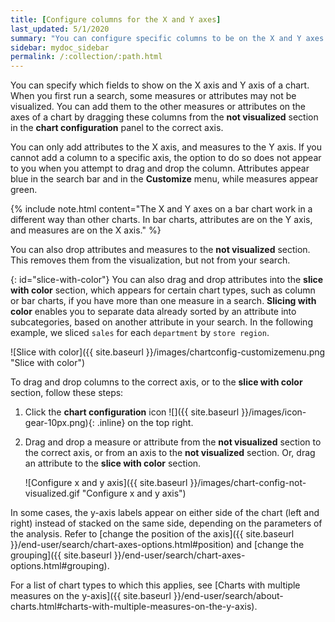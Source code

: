 ```yaml
---
title: [Configure columns for the X and Y axes]
last_updated: 5/1/2020
summary: "You can configure specific columns to be on the X and Y axes."
sidebar: mydoc_sidebar
permalink: /:collection/:path.html
---
```

You can specify which fields to show on the X axis and Y axis of a chart. When you first run a search, some measures or attributes may not be visualized. You can add them to the other measures or attributes on the axes of a chart by dragging these columns from the **not visualized** section in the **chart configuration** panel to the correct axis.

You can only add attributes to the X axis, and measures to the Y axis. If you cannot add a column to a specific axis, the option to do so does not appear to you when you attempt to drag and drop the column. Attributes appear blue in the search bar and in the **Customize** menu, while measures appear green.

{% include note.html content="The X and Y axes on a bar chart work in a different way than other charts. In bar charts, attributes are on the Y axis, and measures are on the X axis." %}

You can also drop attributes and measures to the **not visualized** section. This removes them from the visualization, but not from your search.

{: id="slice-with-color"}
You can also drag and drop attributes into the **slice with color** section, which appears for certain chart types, such as column or bar charts, if you have more than one measure in a search. **Slicing with color** enables you to separate data already sorted by an attribute into subcategories, based on another attribute in your search. In the following example, we sliced `sales` for each `department` by `store region`.

![Slice with color]({{ site.baseurl }}/images/chartconfig-customizemenu.png "Slice with color")

To drag and drop columns to the correct axis, or to the **slice with color** section, follow these steps:

1. Click the **chart configuration** icon ![]({{ site.baseurl }}/images/icon-gear-10px.png){: .inline} on the top right.

2. Drag and drop a measure or attribute from the **not visualized** section to the correct axis, or from an axis to the **not visualized** section. Or, drag an attribute to the **slice with color** section.

   ![Configure x and y axis]({{ site.baseurl }}/images/chart-config-not-visualized.gif "Configure x and y axis")

In some cases, the y-axis labels appear on either side of the chart (left and right) instead of stacked on the same side, depending on the parameters of the analysis. Refer to  [change the position of the axis]({{ site.baseurl }}/end-user/search/chart-axes-options.html#position) and [change the grouping]({{ site.baseurl }}/end-user/search/chart-axes-options.html#grouping).

For a list of chart types to which this applies, see [Charts with multiple measures on the y-axis]({{ site.baseurl }}/end-user/search/about-charts.html#charts-with-multiple-measures-on-the-y-axis).
